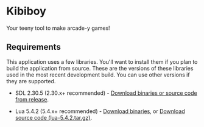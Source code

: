# Kibiboy

 Your teeny tool to make arcade-y games!



## Requirements

This application uses a few libraries. You'll want to install them if you plan to build the application from source. These are the versions of these libraries used in the most recent development build. You can use other versions if they are supported.

- SDL 2.30.5 (2.30.x+ recommended) - [Download binaries or source code from release](https://github.com/libsdl-org/SDL/releases/tag/release-2.30.5).

- Lua 5.4.2 (5.4.x+ recommended) - [Download binaries](https://sourceforge.net/projects/luabinaries/files/5.4.2/), or [Download source code (lua-5.4.2.tar.gz)](https://www.lua.org/ftp/lua-5.4.2.tar.gz).



